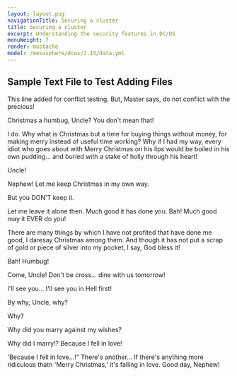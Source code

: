 ```yaml
---
layout: layout.pug
navigationTitle: Securing a cluster
title: Securing a cluster
excerpt: Understanding the security features in DC/OS
menuWeight: 7
render: mustache
model: /mesosphere/dcos/1.13/data.yml
---
```


## Sample Text File to Test Adding Files


This line added for conflict testing. But, Master says, do not conflict with the precious!

Christmas a humbug, Uncle? You don't mean that!

I do. Why what is Christmas but a time for buying things without money, for making merry instead of useful time working? Why if I had my way, every idiot who goes about with Merry Christmas on his lips would be boiled in his own pudding... and buried with a stake of holly through his heart!

Uncle!

Nephew! Let me keep Christmas in my own way.

But you DON'T keep it.

Let me leave it alone then. Much good it has done you. Bah! Much good may it EVER do you!

There are many things by which I have not profited that have done me good, I daresay Christmas among them. And though it has not put a scrap of gold or piece of silver into my pocket, I say, God bless it!

Bah! Humbug!

Come, Uncle! Don't be cross... dine with us tomorrow!

I'll see you... I'll see you in Hell first!

By why, Uncle, why?

Why?

Why did you marry against my wishes?

Why did I marry!? Because I fell in love!

'Because I fell in love...!" There's another... If there's anything more ridiculous thatn 'Merry Christmas,' it's falling in love.  Good day, Nephew!
